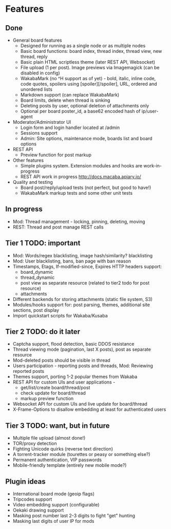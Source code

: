 # Features

## Done

*   General board features
    *   Designed for running as a single node or as multiple nodes
    *   Basic board functions: board index, thread index, thread view, new
        thread, reply
    *   Basic plain HTML scriptless theme (later REST API, Websocket)
    *   File upload (1 per post). Image previews via Imagemagick (can be
        disabled in config)
    *   WakabaMark (no ^H support as of yet) - bold, italic, inline code, code
        quotes, spoilers using [spoiler][/spoiler], URL, ordered and unordered
        lists
    *   Markdown support (can replace WakabaMark)
    *   Board limits, delete when thread is sinking
    *   Deleting posts by user, optional deletion of attachments only
    *   Optional per board poster_id, a base62 encoded hash of ip/user-agent
*   Moderator/Administrator UI
    *   Login form and login handler located at /admin
    *   Sessions support
    *   Admin: Site options, maintenance mode, boards list and board options
*   REST API
    *   Preview function for post markup
*   Other features
    *   Simple plugins system. Extension modules and hooks are work-in-progress
    *   REST API work in progress http://docs.macaba.apiary.io/
*   Quality and testing
    *   Board post/reply/upload tests (not perfect, but good to have!)
    *   WakabaMark markup tests and some other unit tests

## In progress

*   Mod: Thread management - locking, pinning, deleting, moving
*   REST: Thread and post manage REST calls

## Tier 1 TODO: important

*   Mod: Words/regex blacklisting, image hash/similarity? blacklisting
*   Mod: User blacklisting, bans, ban page with ban reason
*   Timestamps, Etags, If-modified-since, Expires HTTP headers support:
    *   board_dynamic
    *   thread_dynamic
    *   post view as separate resource (related to tier2 todo for post resource)
    *   attachments
*   Different backends for storing attachments (static file system, S3)
*   Modules/hooks support for: post parsing, themes, additional
    site sections, post display
*   Import quickstart scripts for Wakaba/Kusaba

## Tier 2 TODO: do it later

*   Captcha support, flood detection, basic DDOS resistance
*   Thread viewing mode (pagination, last X posts), post as separate resource
*   Mod-deleted posts should be visible in thread
*   Users participation - reporting posts and threads, Mod: Reviewing reported
    posts
*   Themes support, porting 1-2 popular themes from Wakaba
*   REST API for custom UIs and user applications -
    *   get/list/create board/thread/post
    *   check update for board/thread
    *   markup preview function
*   Websocket API for custom UIs and live update for board/thread
*   X-Frame-Options to disallow embedding at least for authenticated users

## Tier 3 TODO: want, but in future

*   Multiple file upload (almost done!)
*   TOR/proxy detection
*   Fighting Unicode quirks (reverse text direction)
*   A torrent-tracker module (tourettes or peasy or something else?)
*   Permanent authentication, VIP passwords
*   Mobile-friendly template (entirely new mobile mode?)

## Plugin ideas

*   International board mode (geoip flags)
*   Tripcodes support
*   Video embedding support (configurable)
*   Oekaki drawing support
*   Masking post number last 2-3 digits to fight "get" hunting
*   Masking last digits of user IP for mods
